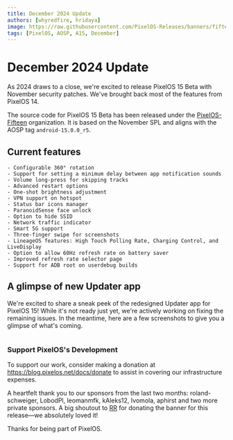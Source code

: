 ```yaml
---
title: December 2024 Update
authors: [whyredfire, hridaya]
image: https://raw.githubusercontent.com/PixelOS-Releases/banners/fifteen/pixelos-light.jpg
tags: [PixelOS, AOSP, A15, December]
---
```


# December 2024 Update

As 2024 draws to a close, we're excited to release PixelOS 15 Beta with November security patches. We've brought back most of the features from PixelOS 14.

The source code for PixelOS 15 Beta has been released under the [PixelOS-Fifteen](https://github.com/PixelOS-Fifteen)
organization. It is based on the November SPL and aligns with the AOSP tag `android-15.0.0_r5`.

<Banner src="https://raw.githubusercontent.com/PixelOS-Releases/banners/fifteen/pixelos-light.jpg" />

## Current features

    - Configurable 360° rotation
    - Support for setting a minimum delay between app notification sounds
    - Volume long-press for skipping tracks
    - Advanced restart options
    - One-shot brightness adjustment
    - VPN support on hotspot
    - Status bar icons manager
    - ParanoidSense face unlock
    - Option to hide SSID
    - Network traffic indicator
    - Smart 5G support
    - Three-finger swipe for screenshots
    - LineageOS features: High Touch Polling Rate, Charging Control, and LiveDisplay
    - Option to allow 60Hz refresh rate on battery saver
    - Improved refresh rate selector page
    - Support for ADB root on userdebug builds

## A glimpse of new Updater app

We're excited to share a sneak peek of the redesigned Updater app for PixelOS
15! While it's not ready just yet, we're actively working on fixing the
remaining issues. In the meantime, here are a few screenshots to give you a
glimpse of what's coming.

<div style="display: flex; flex-direction:row; gap:12px; overflow-x:auto;">
    <DeviceScreenshot src="https://raw.githubusercontent.com/PixelOS-CI/blog_assets/refs/heads/main/2024-12-03/updater_light.png" />
    <DeviceScreenshot src="https://raw.githubusercontent.com/PixelOS-CI/blog_assets/refs/heads/main/2024-12-03/updater_dark.png" />
    <DeviceScreenshot src="https://raw.githubusercontent.com/PixelOS-CI/blog_assets/refs/heads/main/2024-12-03/updater_black.png" />
</div>

### Support PixelOS's Development

To support our work, consider making a donation at <https://blog.pixelos.net/docs/donate> to assist in covering our infrastructure expenses.

A heartfelt thank you to our sponsors from the last two months: roland-schweiger, LobodPl, leomanmfk, kAleks12, Ivomola, aphirst and two more private sponsors.
A big shoutout to [RR](https://t.me/resurrectionremixx) for donating the banner for this release—we absolutely loved it!

Thanks for being part of PixelOS.
